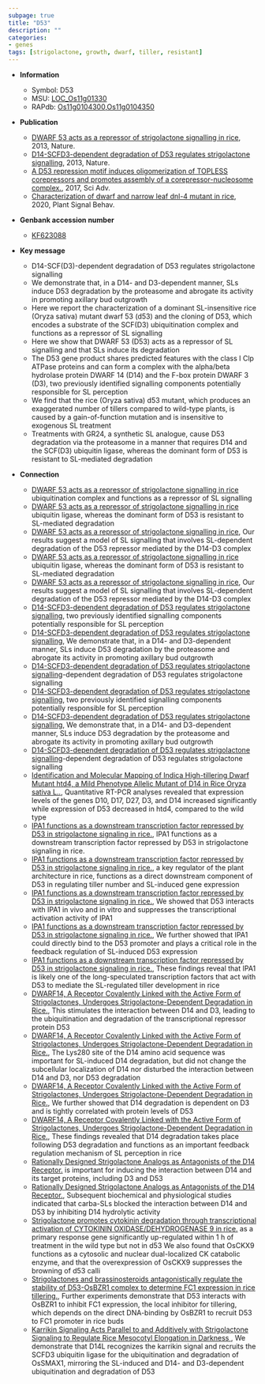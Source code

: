 ```yaml
---
subpage: true
title: "D53"
description: ""
categories:
- genes
tags: [strigolactone, growth, dwarf, tiller, resistant]
---
```


* **Information**  
    + Symbol: D53  
    + MSU: [LOC_Os11g01330](http://rice.plantbiology.msu.edu/cgi-bin/ORF_infopage.cgi?orf=LOC_Os11g01330)  
    + RAPdb: [Os11g0104300](http://rapdb.dna.affrc.go.jp/viewer/gbrowse_details/irgsp1?name=Os11g0104300),[Os11g0104350](http://rapdb.dna.affrc.go.jp/viewer/gbrowse_details/irgsp1?name=Os11g0104350)  

* **Publication**  
    + [DWARF 53 acts as a repressor of strigolactone signalling in rice](http://www.ncbi.nlm.nih.gov/pubmed?term=DWARF+53+acts+as+a+repressor+of+strigolactone+signalling+in+rice%5BTitle%5D), 2013, Nature.
    + [D14-SCFD3-dependent degradation of D53 regulates strigolactone signalling](http://www.ncbi.nlm.nih.gov/pubmed?term=D14-SCFD3-dependent+degradation+of+D53+regulates+strigolactone+signalling%5BTitle%5D), 2013, Nature.
    + [A D53 repression motif induces oligomerization of TOPLESS corepressors and promotes assembly of a corepressor-nucleosome complex.](http://www.ncbi.nlm.nih.gov/pubmed?term=A+D53+repression+motif+induces+oligomerization+of+TOPLESS+corepressors+and+promotes+assembly+of+a+corepressor-nucleosome+complex.%5BTitle%5D), 2017, Sci Adv.
    + [Characterization of dwarf and narrow leaf  dnl-4 mutant in rice](http://www.ncbi.nlm.nih.gov/pubmed?term=Characterization+of+dwarf+and+narrow+leaf++dnl-4+mutant+in+rice%5BTitle%5D), 2020, Plant Signal Behav.

* **Genbank accession number**  
    + [KF623088](http://www.ncbi.nlm.nih.gov/nuccore/KF623088)

* **Key message**  
    + D14-SCF(D3)-dependent degradation of D53 regulates strigolactone signalling
    + We demonstrate that, in a D14- and D3-dependent manner, SLs induce D53 degradation by the proteasome and abrogate its activity in promoting axillary bud outgrowth
    + Here we report the characterization of a dominant SL-insensitive rice (Oryza sativa) mutant dwarf 53 (d53) and the cloning of D53, which encodes a substrate of the SCF(D3) ubiquitination complex and functions as a repressor of SL signalling
    + Here we show that DWARF 53 (D53) acts as a repressor of SL signalling and that SLs induce its degradation
    + The D53 gene product shares predicted features with the class I Clp ATPase proteins and can form a complex with the alpha/beta hydrolase protein DWARF 14 (D14) and the F-box protein DWARF 3 (D3), two previously identified signalling components potentially responsible for SL perception
    + We find that the rice (Oryza sativa) d53 mutant, which produces an exaggerated number of tillers compared to wild-type plants, is caused by a gain-of-function mutation and is insensitive to exogenous SL treatment
    + Treatments with GR24, a synthetic SL analogue, cause D53 degradation via the proteasome in a manner that requires D14 and the SCF(D3) ubiquitin ligase, whereas the dominant form of D53 is resistant to SL-mediated degradation

* **Connection**  
    + [DWARF 53 acts as a repressor of strigolactone signalling in rice](D3) ubiquitination complex and functions as a repressor of SL signalling
    + [DWARF 53 acts as a repressor of strigolactone signalling in rice](D3) ubiquitin ligase, whereas the dominant form of D53 is resistant to SL-mediated degradation
    + [DWARF 53 acts as a repressor of strigolactone signalling in rice](http://www.ncbi.nlm.nih.gov/pubmed?term=DWARF+53+acts+as+a+repressor+of+strigolactone+signalling+in+rice%5BTitle%5D), Our results suggest a model of SL signalling that involves SL-dependent degradation of the D53 repressor mediated by the D14-D3 complex
    + [DWARF 53 acts as a repressor of strigolactone signalling in rice](D3) ubiquitin ligase, whereas the dominant form of D53 is resistant to SL-mediated degradation
    + [DWARF 53 acts as a repressor of strigolactone signalling in rice](http://www.ncbi.nlm.nih.gov/pubmed?term=DWARF+53+acts+as+a+repressor+of+strigolactone+signalling+in+rice%5BTitle%5D), Our results suggest a model of SL signalling that involves SL-dependent degradation of the D53 repressor mediated by the D14-D3 complex
    + [D14-SCFD3-dependent degradation of D53 regulates strigolactone signalling](D3), two previously identified signalling components potentially responsible for SL perception
    + [D14-SCFD3-dependent degradation of D53 regulates strigolactone signalling](http://www.ncbi.nlm.nih.gov/pubmed?term=D14-SCFD3-dependent+degradation+of+D53+regulates+strigolactone+signalling%5BTitle%5D), We demonstrate that, in a D14- and D3-dependent manner, SLs induce D53 degradation by the proteasome and abrogate its activity in promoting axillary bud outgrowth
    + [D14-SCFD3-dependent degradation of D53 regulates strigolactone signalling](D3)-dependent degradation of D53 regulates strigolactone signalling
    + [D14-SCFD3-dependent degradation of D53 regulates strigolactone signalling](D3), two previously identified signalling components potentially responsible for SL perception
    + [D14-SCFD3-dependent degradation of D53 regulates strigolactone signalling](http://www.ncbi.nlm.nih.gov/pubmed?term=D14-SCFD3-dependent+degradation+of+D53+regulates+strigolactone+signalling%5BTitle%5D), We demonstrate that, in a D14- and D3-dependent manner, SLs induce D53 degradation by the proteasome and abrogate its activity in promoting axillary bud outgrowth
    + [D14-SCFD3-dependent degradation of D53 regulates strigolactone signalling](D3)-dependent degradation of D53 regulates strigolactone signalling
    + [Identification and Molecular Mapping of Indica High-tillering Dwarf Mutant htd4, a Mild Phenotype Allelic Mutant of D14 in Rice Oryza sativa L..](http://www.ncbi.nlm.nih.gov/pubmed?term=Identification+and+Molecular+Mapping+of+Indica+High-tillering+Dwarf+Mutant+htd4,+a+Mild+Phenotype+Allelic+Mutant+of+D14+in+Rice+Oryza+sativa+L..%5BTitle%5D),  Quantitative RT-PCR analyses revealed that expression levels of the genes D10, D17, D27, D3, and D14 increased significantly while expression of D53 decreased in htd4, compared to the wild type
    + [IPA1 functions as a downstream transcription factor repressed by D53 in strigolactone signaling in rice.](http://www.ncbi.nlm.nih.gov/pubmed?term=IPA1+functions+as+a+downstream+transcription+factor+repressed+by+D53+in+strigolactone+signaling+in+rice.%5BTitle%5D), IPA1 functions as a downstream transcription factor repressed by D53 in strigolactone signaling in rice.
    + [IPA1 functions as a downstream transcription factor repressed by D53 in strigolactone signaling in rice.](IPA1), a key regulator of the plant architecture in rice, functions as a direct downstream component of D53 in regulating tiller number and SL-induced gene expression
    + [IPA1 functions as a downstream transcription factor repressed by D53 in strigolactone signaling in rice.](http://www.ncbi.nlm.nih.gov/pubmed?term=IPA1+functions+as+a+downstream+transcription+factor+repressed+by+D53+in+strigolactone+signaling+in+rice.%5BTitle%5D),  We showed that D53 interacts with IPA1 in vivo and in vitro and suppresses the transcriptional activation activity of IPA1
    + [IPA1 functions as a downstream transcription factor repressed by D53 in strigolactone signaling in rice.](http://www.ncbi.nlm.nih.gov/pubmed?term=IPA1+functions+as+a+downstream+transcription+factor+repressed+by+D53+in+strigolactone+signaling+in+rice.%5BTitle%5D),  We further showed that IPA1 could directly bind to the D53 promoter and plays a critical role in the feedback regulation of SL-induced D53 expression
    + [IPA1 functions as a downstream transcription factor repressed by D53 in strigolactone signaling in rice.](http://www.ncbi.nlm.nih.gov/pubmed?term=IPA1+functions+as+a+downstream+transcription+factor+repressed+by+D53+in+strigolactone+signaling+in+rice.%5BTitle%5D),  These findings reveal that IPA1 is likely one of the long-speculated transcription factors that act with D53 to mediate the SL-regulated tiller development in rice
    + [DWARF14, A Receptor Covalently Linked with the Active Form of Strigolactones, Undergoes Strigolactone-Dependent Degradation in Rice.](http://www.ncbi.nlm.nih.gov/pubmed?term=DWARF14,+A+Receptor+Covalently+Linked+with+the+Active+Form+of+Strigolactones,+Undergoes+Strigolactone-Dependent+Degradation+in+Rice.%5BTitle%5D),  This stimulates the interaction between D14 and D3, leading to the ubiquitination and degradation of the transcriptional repressor protein D53
    + [DWARF14, A Receptor Covalently Linked with the Active Form of Strigolactones, Undergoes Strigolactone-Dependent Degradation in Rice.](http://www.ncbi.nlm.nih.gov/pubmed?term=DWARF14,+A+Receptor+Covalently+Linked+with+the+Active+Form+of+Strigolactones,+Undergoes+Strigolactone-Dependent+Degradation+in+Rice.%5BTitle%5D),  The Lys280 site of the D14 amino acid sequence was important for SL-induced D14 degradation, but did not change the subcellular localization of D14 nor disturbed the interaction between D14 and D3, nor D53 degradation
    + [DWARF14, A Receptor Covalently Linked with the Active Form of Strigolactones, Undergoes Strigolactone-Dependent Degradation in Rice.](http://www.ncbi.nlm.nih.gov/pubmed?term=DWARF14,+A+Receptor+Covalently+Linked+with+the+Active+Form+of+Strigolactones,+Undergoes+Strigolactone-Dependent+Degradation+in+Rice.%5BTitle%5D),  We further showed that D14 degradation is dependent on D3 and is tightly correlated with protein levels of D53
    + [DWARF14, A Receptor Covalently Linked with the Active Form of Strigolactones, Undergoes Strigolactone-Dependent Degradation in Rice.](http://www.ncbi.nlm.nih.gov/pubmed?term=DWARF14,+A+Receptor+Covalently+Linked+with+the+Active+Form+of+Strigolactones,+Undergoes+Strigolactone-Dependent+Degradation+in+Rice.%5BTitle%5D),  These findings revealed that D14 degradation takes place following D53 degradation and functions as an important feedback regulation mechanism of SL perception in rice
    + [Rationally Designed Strigolactone Analogs as Antagonists of the D14 Receptor.](hydrolysis+and+dissociation) is important for inducing the interaction between D14 and its target proteins, including D3 and D53
    + [Rationally Designed Strigolactone Analogs as Antagonists of the D14 Receptor.](http://www.ncbi.nlm.nih.gov/pubmed?term=Rationally+Designed+Strigolactone+Analogs+as+Antagonists+of+the+D14+Receptor.%5BTitle%5D),  Subsequent biochemical and physiological studies indicated that carba-SLs blocked the interaction between D14 and D53 by inhibiting D14 hydrolytic activity
    + [Strigolactone promotes cytokinin degradation through transcriptional activation of CYTOKININ OXIDASE/DEHYDROGENASE 9 in rice.](OsCKX9) as a primary response gene significantly up-regulated within 1 h of treatment in the wild type but not in d53 We also found that OsCKX9 functions as a cytosolic and nuclear dual-localized CK catabolic enzyme, and that the overexpression of OsCKX9 suppresses the browning of d53 calli
    + [Strigolactones and brassinosteroids antagonistically regulate the stability of D53-OsBZR1 complex to determine FC1 expression in rice tillering.](http://www.ncbi.nlm.nih.gov/pubmed?term=Strigolactones+and+brassinosteroids+antagonistically+regulate+the+stability+of+D53-OsBZR1+complex+to+determine+FC1+expression+in+rice+tillering.%5BTitle%5D),  Further experiments demonstrate that D53 interacts with OsBZR1 to inhibit FC1 expression, the local inhibitor for tillering, which depends on the direct DNA-binding by OsBZR1 to recruit D53 to FC1 promoter in rice buds
    + [Karrikin Signaling Acts Parallel to and Additively with Strigolactone Signaling to Regulate Rice Mesocotyl Elongation in Darkness ](http://www.ncbi.nlm.nih.gov/pubmed?term=Karrikin+Signaling+Acts+Parallel+to+and+Additively+with+Strigolactone+Signaling+to+Regulate+Rice+Mesocotyl+Elongation+in+Darkness+%5BTitle%5D),  We demonstrate that D14L recognizes the karrikin signal and recruits the SCFD3 ubiquitin ligase for the ubiquitination and degradation of OsSMAX1, mirroring the SL-induced and D14- and D3-dependent ubiquitination and degradation of D53



